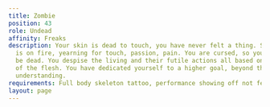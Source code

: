 ```yaml
---
title: Zombie
position: 43
role: Undead
affinity: Freaks
description: Your skin is dead to touch, you have never felt a thing. Still your soul
  is on fire, yearning for touch, passion, pain. You are cursed, so you decided to
  be dead. You despise the living and their futile actions all based on yearnings
  of the flesh. You have dedicated yourself to a higher goal, beyond their scope of
  understanding.
requirements: Full body skeleton tattoo, performance showing off not feeling pain
layout: page
---
```


